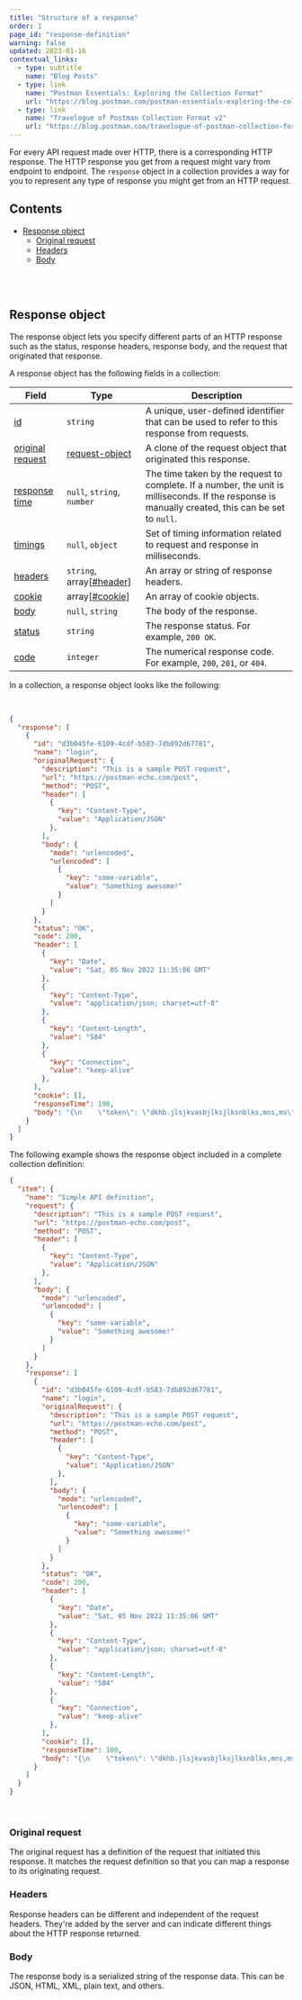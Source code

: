 ```yaml
---
title: "Structure of a response"
order: 1
page_id: "response-definition"
warning: false
updated: 2023-01-16
contextual_links:
  - type: subtitle
    name: "Blog Posts"
  - type: link
    name: "Postman Essentials: Exploring the Collection Format"
    url: "https://blog.postman.com/postman-essentials-exploring-the-collection-format/"
  - type: link
    name: "Travelogue of Postman Collection Format v2"
    url: "https://blog.postman.com/travelogue-of-postman-collection-format-v2/"
---
```


For every API request made over HTTP, there is a corresponding HTTP response. The HTTP response you get from a request might vary from endpoint to endpoint. The `response` object in a collection provides a way for you to represent any type of response you might get from an HTTP request.

## Contents

- [Response object](/docs/advanced-concepts/response-definition/#concepts)
    - [Original request](/docs/advanced-concepts/response-definition/#original-request)
    - [Headers](/docs/advanced-concepts/response-definition/#headers)
    - [Body](/docs/advanced-concepts/response-definition/#body)

<br />
<br />

## Response object

The response object lets you specify different parts of an HTTP response such as the status, response headers, response body, and the request that originated that response.

A response object has the following fields in a collection:

Field | Type | Description
--- | --- | ---
[id](https://github.com/postmanlabs/schemas/blob/develop/schemas/draft-07/v2.1.0/collection/response.json#LL7C2-L7C2) | `string` | A unique, user-defined identifier that can be used to refer to this response from requests.
[original request](https://github.com/postmanlabs/schemas/blob/develop/schemas/draft-07/v2.1.0/collection/response.json#L11) | [request-object](/docs/reference/request/) | A clone of the request object that originated this response.
[response time](https://github.com/postmanlabs/schemas/blob/develop/schemas/draft-07/v2.1.0/collection/response.json#L14) | `null`, `string`, `number` | The time taken by the request to complete. If a number, the unit is milliseconds. If the response is manually created, this can be set to `null`.
[timings](https://github.com/postmanlabs/schemas/blob/develop/schemas/draft-07/v2.1.0/collection/response.json#L23) | `null`, `object` | Set of timing information related to request and response in milliseconds.
[headers](https://github.com/postmanlabs/schemas/blob/develop/schemas/draft-07/v2.1.0/collection/response.json#L31) | `string`, array[[#header](/docs/reference/header/)] | An array or string of response headers.
[cookie](https://github.com/postmanlabs/schemas/blob/develop/schemas/draft-07/v2.1.0/collection/response.json#L58) | array[[#cookie](/docs/reference/cookie/)] | An array of cookie objects.
[body](https://github.com/postmanlabs/schemas/blob/develop/schemas/draft-07/v2.1.0/collection/response.json#L64) | `null`, `string` | The body of the response.
[status](https://github.com/postmanlabs/schemas/blob/develop/schemas/draft-07/v2.1.0/collection/response.json#L71) | `string` | The response status. For example, `200 OK`.
[code](https://github.com/postmanlabs/schemas/blob/develop/schemas/draft-07/v2.1.0/collection/response.json#L75) | `integer` | The numerical response code. For example, `200`, `201`, or `404`.

In a collection, a response object looks like the following:

<br />

```json
{
  "response": [
    {
      "id": "d3b045fe-6109-4cdf-b583-7db892d67781",
      "name": "login",
      "originalRequest": {
        "description": "This is a sample POST request",
        "url": "https://postman-echo.com/post",
        "method": "POST",
        "header": [
          {
            "key": "Content-Type",
            "value": "Application/JSON"
          },
        ],
        "body": {
          "mode": "urlencoded",
          "urlencoded": [
            {
              "key": "some-variable",
              "value": "Something awesome!"
            }
          ]
        }
      },
      "status": "OK",
      "code": 200,
      "header": [
        {
          "key": "Date",
          "value": "Sat, 05 Nov 2022 11:35:06 GMT"
        },
        {
          "key": "Content-Type",
          "value": "application/json; charset=utf-8"
        },
        {
          "key": "Content-Length",
          "value": "584"
        },
        {
          "key": "Connection",
          "value": "keep-alive"
        },
      ],
      "cookie": [],
      "responseTime": 100,
      "body": "{\n    \"token\": \"dkhb.jlsjkvasbjlksjlksnblks,mns,ms\"\n}"
    }
  ]
}
```

The following example shows the response object included in a complete collection definition:

```json
{
  "item": {
    "name": "Simple API definition",
    "request": {
      "description": "This is a sample POST request",
      "url": "https://postman-echo.com/post",
      "method": "POST",
      "header": [
        {
          "key": "Content-Type",
          "value": "Application/JSON"
        },
      ],
      "body": {
        "mode": "urlencoded",
        "urlencoded": [
          {
            "key": "some-variable",
            "value": "Something awesome!"
          }
        ]
      }
    },
    "response": [
      {
        "id": "d3b045fe-6109-4cdf-b583-7db892d67781",
        "name": "login",
        "originalRequest": {
          "description": "This is a sample POST request",
          "url": "https://postman-echo.com/post",
          "method": "POST",
          "header": [
            {
              "key": "Content-Type",
              "value": "Application/JSON"
            },
          ],
          "body": {
            "mode": "urlencoded",
            "urlencoded": [
              {
                "key": "some-variable",
                "value": "Something awesome!"
              }
            ]
          }
        },
        "status": "OK",
        "code": 200,
        "header": [
          {
            "key": "Date",
            "value": "Sat, 05 Nov 2022 11:35:06 GMT"
          },
          {
            "key": "Content-Type",
            "value": "application/json; charset=utf-8"
          },
          {
            "key": "Content-Length",
            "value": "584"
          },
          {
            "key": "Connection",
            "value": "keep-alive"
          },
        ],
        "cookie": [],
        "responseTime": 100,
        "body": "{\n    \"token\": \"dkhb.jlsjkvasbjlksjlksnblks,mns,ms\"\n}"
      }
    ]
  }
}
```

<br />

### Original request

The original request has a definition of the request that initiated this response. It matches the request definition so that you can map a response to its originating request.

### Headers

Response headers can be different and independent of the request headers. They're added by the server and can indicate different things about the HTTP response returned.

### Body

The response body is a serialized string of the response data. This can be JSON, HTML, XML, plain text, and others.
